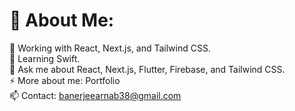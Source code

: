 # 💫 About Me:
🔭 Working with React, Next.js, and Tailwind CSS.<br>🌱 Learning Swift.<br>💬 Ask me about React, Next.js, Flutter, Firebase, and Tailwind CSS.<br>⚡ More about me: Portfolio<br>📫 Contact: banerjeearnab38@gmail.com



